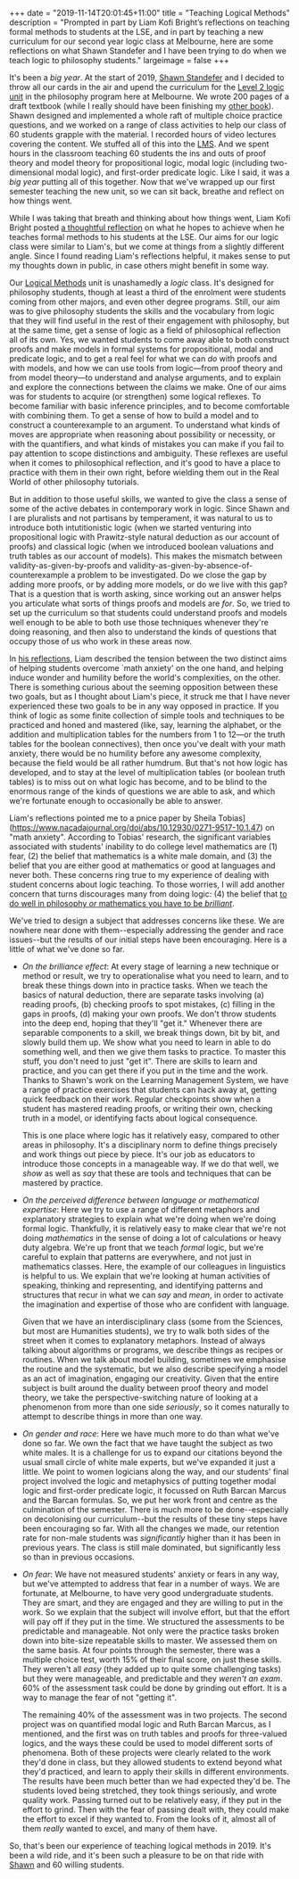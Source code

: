 +++
date = "2019-11-14T20:01:45+11:00"
title = "Teaching Logical Methods"
description = "Prompted in part by Liam Kofi Bright’s reflections on teaching formal methods to students at the LSE, and in part by teaching a new curriculum for our second year logic class at Melbourne, here are some reflections on what Shawn Standefer and I have been trying to do when we teach logic to philosophy students."
largeimage = false
+++

It's been a *big year*. At the start of 2019, [Shawn Standefer](https://shawn-standefer.github.io) and I decided to throw all our cards in the air and upend the curriculum for the [Level 2 logic unit](https://consequently.org/class/2019/PHIL20030) in the philosophy program here at Melbourne. We wrote 200 pages of a draft textbook (while I really should have been finishing my [other book](http://consequently.org/writing/ptrm)). Shawn designed and implemented a whole raft of multiple choice practice questions, and we worked on a range of class activities to help our class of 60 students grapple with the material. I recorded hours of video lectures covering the content. We stuffed all of this into the [LMS](https://lms.unimelb.edu.au). And we spent hours in the classroom teaching 60 students the ins and outs of proof theory and model theory for propositional logic, modal logic (including two-dimensional modal logic), and first-order predicate logic.  Like I said, it was a *big year* putting all of this together. Now that we've wrapped up our first semester teaching the new unit, so we can sit back, breathe and reflect on how things went. 

While I was taking that breath and thinking about how things went, Liam Kofi Bright posted [a thoughtful reflection](https://sootyempiric.blogspot.com/2019/11/just-humble-philosopher.html) on what he hopes to achieve when he teaches formal methods to his students at the LSE. Our aims for our logic class were similar to Liam's, but we come at things from a slightly different angle. Since I found reading Liam's reflections helpful, it makes sense to put my thoughts down in public, in case others might benefit in some way.

Our [Logical Methods](https://consequently.org/class/2019/PHIL20030) unit is unashamedly a *logic* class. It's designed for philosophy students, though at least a third of the enrolment were students coming from other majors, and even other degree programs. Still, our aim was to give philosophy students the skills and the vocabulary from logic that they will find useful in the rest of their engagement with philosophy, but at the same time, get a sense of logic as a field of philosophical reflection all of its own. Yes, we wanted students to come away able to both construct proofs and make models in formal systems for propositional, modal and predicate logic, and to get a real feel for what we can *do* with proofs and with models, and how we can use tools from logic—from proof theory and from model theory—to understand and analyse arguments, and to explain and explore the connections between the claims we make. One of our aims was for students to acquire (or strengthen) some logical reflexes. To become familiar with basic inference principles, and to become comfortable with combining them. To get a sense of how to build a model and to construct a counterexample to an argument. To understand what kinds of moves are appropriate when reasoning about possibility or necessity, or with the quantifiers, and what kinds of mistakes you can make if you fail to pay attention to scope distinctions and ambiguity. These reflexes are useful when it comes to philosophical reflection, and it's good to have a place to practice with them in their own right, before wielding them out in the Real World of other philosophy tutorials.

But in addition to those useful skills, we wanted to give the class a sense of some of the active debates in contemporary work in logic. Since Shawn and I are pluralists and not partisans by temperament, it was natural to us to introduce both intutitionistic logic (when we started venturing into propositional logic with Prawitz-style natural deduction as our account of proofs) and classical logic (when we introduced boolean valuations and truth tables as our account of models). This makes the mismatch between validity-as-given-by-proofs and validity-as-given-by-absence-of-counterexample a problem to be investigated. Do we close the gap by adding more proofs, or by adding more models, or do we live with this gap? That is a question that is worth asking, since working out an answer helps you articulate what sorts of things proofs and models are *for*. So, we tried to set up the curriculum so that students could understand proofs and models well enough to be able to both use those techniques whenever they're doing reasoning, and then also to understand the kinds of questions that occupy those of us who work in these areas now.

In [his reflections](https://sootyempiric.blogspot.com/2019/11/just-humble-philosopher.html), Liam described the tension between the two distinct aims of helping students overcome `math anxiety' on the one hand, and helping induce wonder and humility before the world's complexities, on the other. There is something curious about the seeming opposition between these two goals, but as I thought about Liam's piece, it struck me that I have never experienced these two goals to be in any way opposed in practice. If you think of logic as some finite collection of simple tools and techniques to be practiced and honed and mastered (like, say, learning the alphabet, or the addition and multiplication tables for the numbers from 1 to 12—or the truth tables for the boolean connectives), then once you've dealt with your math anxiety, there would be no humility before any awesome complexity, because the field would be all rather humdrum. But that's not how logic has developed, and to stay at the level of multiplication tables (or boolean truth tables) is to miss out on what logic has become, and to be blind to the enormous range of the kinds of questions we are able to ask, and which we're fortunate enough to occasionally be able to answer.

Liam's reflections pointed me to a pnice paper by Sheila Tobias](https://www.nacadajournal.org/doi/abs/10.12930/0271-9517-10.1.47) on "math anxiety". According to Tobias' research, the significant variables associated with students' inability to do college level mathematics are (1) fear, (2) the belief that mathematics is a white male domain, and (3) the belief that you are either good at mathematics or good at languages and never both. These concerns ring true to my experience of dealing with student concerns about logic teaching. To those worries, I will add another concern that turns discourages many from doing logic: (4) the belief that [to do well in philosophy *or* mathematics you have to be *brilliant*](http://web.apsanet.org/cswp/wp-content/uploads/sites/4/2015/08/bian-lin-et-al.-gender-stereotypes-abt-intell-ability-emerge-early-Science-Jan-2017.pdf). 

We've tried to design a subject that addresses concerns like these. We are nowhere near done with them--especially addressing the gender and race issues--but the results of our initial steps have been encouraging. Here is a little of what we've done so far. 

* *On the brilliance effect*: At every stage of learning a new technique or method or result, we try to operationalise what you need to learn, and to break these things down into in practice tasks. When we teach the basics of natural deduction, there are separate tasks involving (a) reading proofs, (b) checking proofs to spot mistakes, (c) filling in the gaps in proofs, (d) making your own proofs. We don't throw students into the deep end, hoping that they'll "get it." Whenever there are separable components to a skill, we break things down, bit by bit, and slowly build them up. We show what you need to learn in able to do something well, and then we give them tasks to practice. To master this stuff, you don't need to just "get it". There are skills to learn and practice, and you can get there if you put in the time and the work. Thanks to Shawn's work on the Learning Management System, we have a range of practice exercises that students can hack away at, getting quick feedback on their work. Regular checkpoints show when a student has mastered reading proofs, or writing their own, checking truth in a model, or identifying facts about logical consequence.

    This is one place where logic has it relatively easy, compared to other areas in philosophy. It's a disciplinary norm to define things precisely and work things out piece by piece. It's our job as educators to introduce those concepts in a manageable way. If we do that well, we *show* as well as *say* that these are tools and techniques that can be mastered by practice. 

* *On the perceived difference between language or mathematical expertise*:  Here we try to use a range of different metaphors and explanatory strategies to explain what we're doing when we're doing formal logic. Thankfully, it is relatively easy to make clear that we're not doing *mathematics* in the sense of doing a lot of calculations or heavy duty algebra. We're up front that we teach *formal* logic, but we're careful to explain that patterns are everywhere, and not just in mathematics classes. Here, the example of our colleagues in linguistics is helpful to us. We explain that we're looking at human activities of speaking, thinking and representing, and identifying patterns and structures that recur in what we can *say* and *mean*, in order to activate the imagination and expertise of those who are confident with language. 

    Given that we have an interdisciplinary class (some from the Sciences, but most are Humanities students), we try to walk both sides of the street when it comes to explanatory metaphors. Instead of always talking about algorithms or programs, we describe things as recipes or routines. When we talk about model building, sometimes we emphasise the routine and the systematic, but we also describe specifying a model as an act of imagination, engaging our creativity. Given that the entire subject is built around the duality between proof theory and model theory, we take the perspective-switching nature of looking at a phenomenon from more than one side *seriously*, so it comes naturally to attempt to describe things in more than one way.

* *On gender and race*: Here we have much more to do than what we've done so far. We own the fact that we have taught the subject as two white males. It is a challenge for us to expand our citations beyond the usual small circle of white male experts, but we've expanded it just a little. We point to women logicians along the way, and our students' final project involved the logic and metaphysics of putting together modal logic and first-order predicate logic, it focussed on Ruth Barcan Marcus and the Barcan formulas. So, we put her work front and centre as the culmination of the semester. There is much more to be done--especially on decolonising our curriculum--but the results of these tiny steps have been encouraging so far. With all the changes we made, our retention rate for non-male students was *significantly* higher than it has been in previous years. The class is still male dominated, but significantly less so than in previous occasions. 

* *On fear*: We have not measured students' anxiety or fears in any way, but we've attempted to address that fear in a number of ways. We are fortunate, at Melbourne, to have very good undergraduate students. They are smart, and they are engaged and they are willing to put in the work. So we explain that the subject will involve effort, but that the effort will pay off if they put in the time. We structured the assessments to be predictable and manageable. Not only were the practice tasks broken down into bite-size repeatable skills to master. We assessed them on the same basis. At four points through the semester, there was a multiple choice test, worth 15% of their final score, on just these skills. They weren't all *easy* (they added up to quite some challenging tasks) but they were manageable, and predictable and they *weren't an exam*. 60% of the assessment task could be done by grinding out effort. It is a way to manage the fear of not "getting it". 

    The remaining 40% of the assessment was in two projects. The second project was on quantified modal logic and Ruth Barcan Marcus, as I mentioned, and the first was on  truth tables and proofs for three-valued logics, and the ways these could be used to model different sorts of phenomena. Both of these projects were clearly related to the work they'd done in class, but they allowed students to extend beyond what they'd practiced, and learn to apply their skills in different environments. The results have been much better than we had expected they'd be. The students loved being stretched, they took things seriously, and wrote quality work. Passing turned out to be relatively easy, if they put in the effort to grind. Then with the fear of passing dealt with, they could make the effort to excel if they wanted to. From the looks of it, almost all of them *really* wanted to excel, and many of them have.
    
So, that's been our experience of teaching logical methods in 2019. It's been a wild ride, and it's been such a pleasure to be on that ride with [Shawn](https://shawn-standefer.github.io) and 60 willing students. 
 



